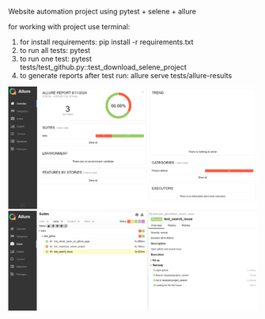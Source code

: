 Website automation project using pytest + selene + allure

for working with project use terminal:
1. for install requirements: pip install -r requirements.txt
2. to run all tests: pytest
3. to run one test: pytest tests/test_github.py::test_download_selene_project
4. to generate reports after test run: allure serve tests/allure-results


![img_1.png](img_1.png)
![img.png](img.png)
